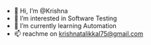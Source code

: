 - 👋 Hi, I’m @Krishna
- 👀 I’m interested in Software Testing
- 🌱 I’m currently learning Automation 
- 📫 reachme on krishnatalikkal75@gmail.com
